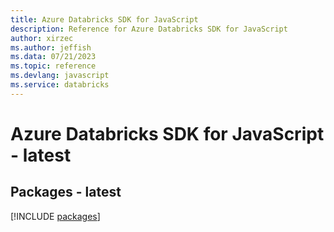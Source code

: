 ```yaml
---
title: Azure Databricks SDK for JavaScript
description: Reference for Azure Databricks SDK for JavaScript
author: xirzec
ms.author: jeffish
ms.data: 07/21/2023
ms.topic: reference
ms.devlang: javascript
ms.service: databricks
---
```

# Azure Databricks SDK for JavaScript - latest
## Packages - latest
[!INCLUDE [packages](databricks-index.md)]